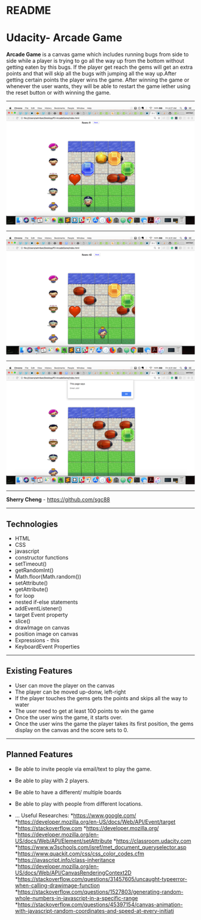# README

Udacity- Arcade Game
===================


**Arcade Game** is a canvas game which includes running bugs from side to side while a player is trying to go all the way up from the bottom without getting eaten by this bugs. If the player get reach the gems will get an extra points and that will skip all the bugs with jumping all the way up.After getting certain points the player wins the game. After winning the game or whenever the user wants, they will be able to restart the game iether using the reset button or with winning the game.

----------



![Alt text](images/img1.png)

----------
![Alt text](images/img2.png)

----------


![Alt text](images/img3.png)

----------



**Sherry Cheng** - https://github.com/sgc88




----------


Technologies
-------------------
* HTML
* CSS
* javascript
* constructor functions
* setTimeout()
* getRandomInt()
* Math.floor(Math.random())
* setAttribute()
* getAttribute()
* for loop
* nested if-else statements
* addEventListener()
* target Event property
* slice()
* drawImage on canvas
* position image on canvas
* Expressions - this
* KeyboardEvent Properties






----------


Existing Features
-------------------
* User can move the player on the canvas
* The player can be moved up-donw, left-right
* If the player touches the gems gets the points and skips all the way to water
* The user need to get at least 100 points to win the game
* Once the user wins the game, it starts over.
* Once the user wins the game the player takes its first position, the gems display on the canvas and the score sets to 0.




----------


Planned Features
-------------------
* Be able to invite people via email/text to play the game.
* Be able to play with 2 players.
* Be able to have a different/ multiple boards
* Be able to play with people from different locations.

* ...
Useful Researches:
*https://www.google.com/
*https://developer.mozilla.org/en-US/docs/Web/API/Event/target
*https://stackoverflow.com
*https://developer.mozilla.org/
*https://developer.mozilla.org/en-US/docs/Web/API/Element/setAttribute
*https://classroom.udacity.com
*https://www.w3schools.com/jsref/met_document_queryselector.asp
*https://www.quackit.com/css/css_color_codes.cfm
*https://javascript.info/class-inheritance
*https://developer.mozilla.org/en-US/docs/Web/API/CanvasRenderingContext2D
*https://stackoverflow.com/questions/31457605/uncaught-typeerror-when-calling-drawimage-function
*https://stackoverflow.com/questions/1527803/generating-random-whole-numbers-in-javascript-in-a-specific-range
*https://stackoverflow.com/questions/45397154/canvas-animation-with-javascript-random-coordinates-and-speed-at-every-initiati